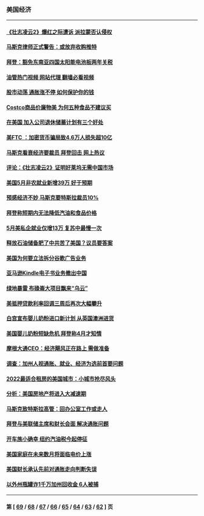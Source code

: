 ### 美国经济
---
#### [《壮志凌云2》爆红之际遭诉 派拉蒙否认侵权](../../pages/ncid1078158/n13754137.md?06080045) 
#### [马斯克律师正式警告：或放弃收购推特](../../pages/ncid1078158/n13753548.md?06080045) 
#### [拜登：豁免东南亚四国太阳能电池板两年关税](../../pages/ncid1078158/n13753566.md?06080045) 
#### [油管热门视频 网站代理 翻墙必看视频](http://209.222.30.114:81/youtube.html?06080045)
#### [股市动荡 通胀涨不停 如何保护你的钱](../../pages/ncid1078158/n13751379.md?06080045) 
#### [Costco商品价廉物美 为何五种食品不建议买](../../pages/ncid1078158/n13752382.md?06080045) 
#### [在美国 加入公司退休储蓄计划有三个好处](../../pages/ncid1078158/n13752410.md?06080045) 
#### [美FTC ：加密货币骗局致4.6万人损失超10亿](../../pages/ncid1078158/n13751956.md?06080045) 
#### [马斯克看衰经济要裁员 拜登回击 网上热议](../../pages/ncid1078158/n13751961.md?06080045) 
#### [评论：《壮志凌云2》证明好莱坞无需中国市场](../../pages/ncid1078158/n13751832.md?06080045) 
#### [美国5月非农就业新增39万 好于预期](../../pages/ncid1078158/n13751734.md?06080045) 
#### [预感经济不妙 马斯克要特斯拉裁员10%](../../pages/ncid1078158/n13751653.md?06080045) 
#### [拜登称短期内无法降低汽油和食品价格](../../pages/ncid1078158/n13751311.md?06080045) 
#### [5月美私企就业仅增13万 复苏中最慢一次](../../pages/ncid1078158/n13751034.md?06080045) 
#### [释放石油储备肥了中共苦了美国？议员要答案](../../pages/ncid1078158/n13751053.md?06080045) 
#### [美国为何要立法拆分谷歌广告业务](../../pages/ncid1078158/n13749738.md?06080045) 
#### [亚马逊Kindle电子书业务撤出中国](../../pages/ncid1078158/n13750981.md?06080045) 
#### [绿地暴雷 布碌崙大项目飘来“乌云”](../../pages/ncid1078158/n13750699.md?06080045) 
#### [美抵押贷款利率回调三周后再次大幅攀升](../../pages/ncid1078158/n13750643.md?06080045) 
#### [白宫宣布婴儿奶粉进口新计划 从英国澳洲进货](../../pages/ncid1078158/n13750585.md?06080045) 
#### [美国婴儿奶粉短缺危机 拜登称4月才知情](../../pages/ncid1078158/n13750499.md?06080045) 
#### [摩根大通CEO：经济飓风正在路上 需做准备](../../pages/ncid1078158/n13750434.md?06080045) 
#### [调查：加州人视通胀、就业、经济为选前首要问题](../../pages/ncid1078158/n13750530.md?06080045) 
#### [2022最适合租房的美国城市：小城市抢尽风头](../../pages/ncid1078158/n13750348.md?06080045) 
#### [分析：美国房地产将进入大减速期](../../pages/ncid1078158/n13750341.md?06080045) 
#### [马斯克致特斯拉高管：回办公室工作或走人](../../pages/ncid1078158/n13750253.md?06080045) 
#### [拜登与美联储主席和财长会面 解决通胀问题](../../pages/ncid1078158/n13750034.md?06080045) 
#### [开车族小确幸 纽约汽油税今起停征](../../pages/ncid1078158/n13749846.md?06080045) 
#### [美国家庭在未来数月将面临电价上涨](../../pages/ncid1078158/n13749694.md?06080045) 
#### [美国财长承认先前对通胀走向判断失误](../../pages/ncid1078158/n13749689.md?06080045) 
#### [以外州瓶罐诈1千万加州回收金 6人被捕](../../pages/ncid1078158/n13749724.md?06080045) 

---
#### 第 [ [69](./69.md?06080045) / [68](./68.md?06080045) / [67](./67.md?06080045) / [66](./66.md?06080045) / [65](./65.md?06080045) / [64](./64.md?06080045) / [63](./63.md?06080045) / [62](./62.md?06080045) ] 页
